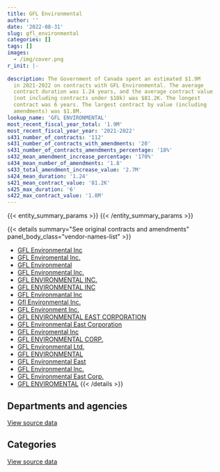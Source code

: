 ```yaml
---
title: GFL Environmental
author: ''
date: '2022-08-31'
slug: gfl_environmental
categories: []
tags: []
images:
  - /img/cover.png
r_init: |-
  
description: The Government of Canada spent an estimated $1.9M
  in 2021-2022 on contracts with GFL Environmental. The average
  contract duration was 1.24 years, and the average contract value
  (not including contracts under $10k) was $81.2K. The longest
  contract was 6 years. The largest contract by value (including
  amendments) was $1.8M.
lookup_name: 'GFL ENVIRONMENTAL'
most_recent_fiscal_year_total: '1.9M'
most_recent_fiscal_year_year: '2021-2022'
s431_number_of_contracts: '112'
s431_number_of_contracts_with_amendments: '20'
s431_number_of_contracts_amendments_percentage: '18%'
s432_mean_amendment_increase_percentage: '170%'
s434_mean_number_of_amendments: '1.8'
s433_total_amendment_increase_value: '2.7M'
s424_mean_duration: '1.24'
s421_mean_contract_value: '81.2K'
s425_max_duration: '6'
s422_max_contract_value: '1.8M'
---
```


<script src="/rmarkdown-libs/htmlwidgets/htmlwidgets.js"></script>
<link href="/rmarkdown-libs/datatables-css/datatables-crosstalk.css" rel="stylesheet" />
<script src="/rmarkdown-libs/datatables-binding/datatables.js"></script>
<script src="/rmarkdown-libs/jquery/jquery-3.6.0.min.js"></script>
<link href="/rmarkdown-libs/dt-core-bootstrap/css/dataTables.bootstrap.min.css" rel="stylesheet" />
<link href="/rmarkdown-libs/dt-core-bootstrap/css/dataTables.bootstrap.extra.css" rel="stylesheet" />
<script src="/rmarkdown-libs/dt-core-bootstrap/js/jquery.dataTables.min.js"></script>
<script src="/rmarkdown-libs/dt-core-bootstrap/js/dataTables.bootstrap.min.js"></script>
<link href="/rmarkdown-libs/crosstalk/css/crosstalk.min.css" rel="stylesheet" />
<script src="/rmarkdown-libs/crosstalk/js/crosstalk.min.js"></script>
<script src="/rmarkdown-libs/htmlwidgets/htmlwidgets.js"></script>
<link href="/rmarkdown-libs/datatables-css/datatables-crosstalk.css" rel="stylesheet" />
<script src="/rmarkdown-libs/datatables-binding/datatables.js"></script>
<script src="/rmarkdown-libs/jquery/jquery-3.6.0.min.js"></script>
<link href="/rmarkdown-libs/dt-core-bootstrap/css/dataTables.bootstrap.min.css" rel="stylesheet" />
<link href="/rmarkdown-libs/dt-core-bootstrap/css/dataTables.bootstrap.extra.css" rel="stylesheet" />
<script src="/rmarkdown-libs/dt-core-bootstrap/js/jquery.dataTables.min.js"></script>
<script src="/rmarkdown-libs/dt-core-bootstrap/js/dataTables.bootstrap.min.js"></script>
<link href="/rmarkdown-libs/crosstalk/css/crosstalk.min.css" rel="stylesheet" />
<script src="/rmarkdown-libs/crosstalk/js/crosstalk.min.js"></script>

{{< entity_summary_params >}}
{{< /entity_summary_params >}}

{{< details summary="See original contracts and amendments" panel_body_class="vendor-names-list" >}}
- [GFL Environmental Inc](https://search.open.canada.ca/en/ct/?sort=contract_value_f%20desc&page=1&search_text=%22GFL%20Environmental%20Inc%22)
- [GFL Enviromental Inc.](https://search.open.canada.ca/en/ct/?sort=contract_value_f%20desc&page=1&search_text=%22GFL%20Enviromental%20Inc.%22)
- [GFL Environmental](https://search.open.canada.ca/en/ct/?sort=contract_value_f%20desc&page=1&search_text=%22GFL%20Environmental%22)
- [GFL Environmental Inc.](https://search.open.canada.ca/en/ct/?sort=contract_value_f%20desc&page=1&search_text=%22GFL%20Environmental%20Inc.%22)
- [GFL ENVIRONMENTAL INC.](https://search.open.canada.ca/en/ct/?sort=contract_value_f%20desc&page=1&search_text=%22GFL%20ENVIRONMENTAL%20INC.%22)
- [GFL ENVIRONMENTAL INC](https://search.open.canada.ca/en/ct/?sort=contract_value_f%20desc&page=1&search_text=%22GFL%20ENVIRONMENTAL%20INC%22)
- [GFL Environmantal Inc](https://search.open.canada.ca/en/ct/?sort=contract_value_f%20desc&page=1&search_text=%22GFL%20Environmantal%20Inc%22)
- [Gfl Environmental Inc.](https://search.open.canada.ca/en/ct/?sort=contract_value_f%20desc&page=1&search_text=%22Gfl%20Environmental%20Inc.%22)
- [GFL Environment Inc.](https://search.open.canada.ca/en/ct/?sort=contract_value_f%20desc&page=1&search_text=%22GFL%20Environment%20Inc.%22)
- [GFL ENVIRONMENTAL EAST CORPORATION](https://search.open.canada.ca/en/ct/?sort=contract_value_f%20desc&page=1&search_text=%22GFL%20ENVIRONMENTAL%20EAST%20CORPORATION%22)
- [GFL Environmental East Corporation](https://search.open.canada.ca/en/ct/?sort=contract_value_f%20desc&page=1&search_text=%22GFL%20Environmental%20East%20Corporation%22)
- [GFL Enviromental Inc](https://search.open.canada.ca/en/ct/?sort=contract_value_f%20desc&page=1&search_text=%22GFL%20Enviromental%20Inc%22)
- [GFL ENVIRONMENTAL CORP.](https://search.open.canada.ca/en/ct/?sort=contract_value_f%20desc&page=1&search_text=%22GFL%20ENVIRONMENTAL%20CORP.%22)
- [GFL Environmental Ltd.](https://search.open.canada.ca/en/ct/?sort=contract_value_f%20desc&page=1&search_text=%22GFL%20Environmental%20Ltd.%22)
- [GFL ENVIRONMENTAL](https://search.open.canada.ca/en/ct/?sort=contract_value_f%20desc&page=1&search_text=%22GFL%20ENVIRONMENTAL%22)
- [GFL Environmental East](https://search.open.canada.ca/en/ct/?sort=contract_value_f%20desc&page=1&search_text=%22GFL%20Environmental%20East%22)
- [GFL Environmental lnc.](https://search.open.canada.ca/en/ct/?sort=contract_value_f%20desc&page=1&search_text=%22GFL%20Environmental%20lnc.%22)
- [GFL Environmental East Corp.](https://search.open.canada.ca/en/ct/?sort=contract_value_f%20desc&page=1&search_text=%22GFL%20Environmental%20East%20Corp.%22)
- [GFL ENVIROMENTAL](https://search.open.canada.ca/en/ct/?sort=contract_value_f%20desc&page=1&search_text=%22GFL%20ENVIROMENTAL%22)
{{< /details >}}

## Departments and agencies

<div id="htmlwidget-1" style="width:100%;height:auto;" class="datatables html-widget"></div>
<script type="application/json" data-for="htmlwidget-1">{"x":{"style":"bootstrap","filter":"none","vertical":false,"data":[["<a href=\"/departments/aafc-aac/\">Agriculture and Agri-Food Canada<\/a>","<a href=\"/departments/cbsa-asfc/\">Canada Border Services Agency<\/a>","<a href=\"/departments/csc-scc/\">Correctional Service of Canada<\/a>","<a href=\"/departments/dfo-mpo/\">Fisheries and Oceans Canada<\/a>","<a href=\"/departments/dnd-mdn/\">National Defence<\/a>","<a href=\"/departments/ec/\">Environment and Climate Change Canada<\/a>","<a href=\"/departments/nrc-cnrc/\">National Research Council Canada<\/a>","<a href=\"/departments/nrcan-rncan/\">Natural Resources Canada<\/a>","<a href=\"/departments/pc/\">Parks Canada<\/a>","<a href=\"/departments/pwgsc-tpsgc/\">Public Services and Procurement Canada<\/a>","<a href=\"/departments/rcmp-grc/\">Royal Canadian Mounted Police<\/a>"],[null,8230.85,48587.54,106907.95,840978.68,23504,null,21905.37,null,197.99,215745.3],[7179.47,10699.13,36385.51,103159.21,840535.22,null,null,35222.05,27012.4,20595.21,210892.21],[7799.12,16000.38,16067.71,87003.45,1289803.23,29400,772.84,17946.99,55490.87,25391.92,99322.2],[9902.91,13948.31,49958.6,97591.28,1526671.43,null,27842.84,53339.64,77381.48,23865.88,8307.65]],"container":"<table class=\"table table-striped table-hover row-border order-column display\">\n  <thead>\n    <tr>\n      <th>Department<\/th>\n      <th>2018-2019<\/th>\n      <th>2019-2020<\/th>\n      <th>2020-2021<\/th>\n      <th>2021-2022<\/th>\n    <\/tr>\n  <\/thead>\n<\/table>","options":{"order":[[4,"desc"]],"pageLength":10,"autoWidth":true,"columnDefs":[{"targets":1,"render":"function(data, type, row, meta) {\n    return type !== 'display' ? data : DTWidget.formatCurrency(data, \"$\", 2, 3, \",\", \".\", true, null);\n  }"},{"targets":2,"render":"function(data, type, row, meta) {\n    return type !== 'display' ? data : DTWidget.formatCurrency(data, \"$\", 2, 3, \",\", \".\", true, null);\n  }"},{"targets":3,"render":"function(data, type, row, meta) {\n    return type !== 'display' ? data : DTWidget.formatCurrency(data, \"$\", 2, 3, \",\", \".\", true, null);\n  }"},{"targets":4,"render":"function(data, type, row, meta) {\n    return type !== 'display' ? data : DTWidget.formatCurrency(data, \"$\", 2, 3, \",\", \".\", true, null);\n  }"},{"width":"16%","targets":[1,2,3,4]},{"className":"dt-right","targets":[1,2,3,4]}],"orderClasses":false}},"evals":["options.columnDefs.0.render","options.columnDefs.1.render","options.columnDefs.2.render","options.columnDefs.3.render"],"jsHooks":[]}</script>
<p class="text-right">
<a href="https://github.com/GoC-Spending/contracts-data/tree/main/data/out/vendors/gfl_environmental/summary_by_fiscal_year_by_department.csv" class="source-data-link btn btn-link">View source data</a>
</p>

## Categories

<div id="htmlwidget-2" style="width:100%;height:auto;" class="datatables html-widget"></div>
<script type="application/json" data-for="htmlwidget-2">{"x":{"style":"bootstrap","filter":"none","vertical":false,"data":[["<a href=\"/categories/facilities_and_construction/\">Facilities and construction<\/a>","<a href=\"/categories/office_management/\">Office management<\/a>","<a href=\"/categories/professional_services/\">Professional services<\/a>","<a href=\"/categories/industrial_products_and_services/\">Industrial products and services<\/a>"],[1082261.62,48587.54,135208.52,null],[1093657.91,36385.51,97009.52,64627.45],[1496457.83,16067.71,80693.75,51779.42],[1737361.44,16067.71,52101.45,83279.42]],"container":"<table class=\"table table-striped table-hover row-border order-column display\">\n  <thead>\n    <tr>\n      <th>Category<\/th>\n      <th>2018-2019<\/th>\n      <th>2019-2020<\/th>\n      <th>2020-2021<\/th>\n      <th>2021-2022<\/th>\n    <\/tr>\n  <\/thead>\n<\/table>","options":{"order":[[4,"desc"]],"dom":"t","pageLength":30,"autoWidth":true,"columnDefs":[{"targets":1,"render":"function(data, type, row, meta) {\n    return type !== 'display' ? data : DTWidget.formatCurrency(data, \"$\", 2, 3, \",\", \".\", true, null);\n  }"},{"targets":2,"render":"function(data, type, row, meta) {\n    return type !== 'display' ? data : DTWidget.formatCurrency(data, \"$\", 2, 3, \",\", \".\", true, null);\n  }"},{"targets":3,"render":"function(data, type, row, meta) {\n    return type !== 'display' ? data : DTWidget.formatCurrency(data, \"$\", 2, 3, \",\", \".\", true, null);\n  }"},{"targets":4,"render":"function(data, type, row, meta) {\n    return type !== 'display' ? data : DTWidget.formatCurrency(data, \"$\", 2, 3, \",\", \".\", true, null);\n  }"},{"width":"16%","targets":[1,2,3,4]},{"className":"dt-right","targets":[1,2,3,4]}],"orderClasses":false,"lengthMenu":[10,25,30,50,100]}},"evals":["options.columnDefs.0.render","options.columnDefs.1.render","options.columnDefs.2.render","options.columnDefs.3.render"],"jsHooks":[]}</script>
<p class="text-right">
<a href="https://github.com/GoC-Spending/contracts-data/tree/main/data/out/vendors/gfl_environmental/summary_by_fiscal_year_by_category.csv" class="source-data-link btn btn-link">View source data</a>
</p>
